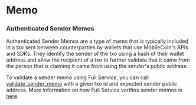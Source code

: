 # Memo

### Authenticated Sender Memos

Authenticated Sender Memos are a type of memo that is typically included in a txo sent between counterparties by wallets that use MobileCoin's APIs and SDKs. They identify the sender of the txo using a hash of their wallet address and allow the recipient of a txo to further validate that it came from the person that is claiming it came from using the sender's public address.

To validate a sender memo using Full Service, you can call [validate\_sender\_memo](validate-sender-memo.md) with a given txo id and expected sender public address. More information on how Full Service verifies sender memos is [here](../../../../../usage/sender-memos.md#verifiability).
